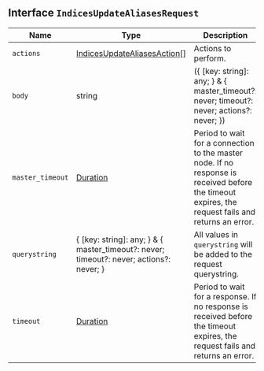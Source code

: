 ## Interface `IndicesUpdateAliasesRequest`

| Name | Type | Description |
| - | - | - |
| `actions` | [IndicesUpdateAliasesAction](./IndicesUpdateAliasesAction.md)[] | Actions to perform. |
| `body` | string | ({ [key: string]: any; } & { master_timeout?: never; timeout?: never; actions?: never; }) | All values in `body` will be added to the request body. |
| `master_timeout` | [Duration](./Duration.md) | Period to wait for a connection to the master node. If no response is received before the timeout expires, the request fails and returns an error. |
| `querystring` | { [key: string]: any; } & { master_timeout?: never; timeout?: never; actions?: never; } | All values in `querystring` will be added to the request querystring. |
| `timeout` | [Duration](./Duration.md) | Period to wait for a response. If no response is received before the timeout expires, the request fails and returns an error. |
